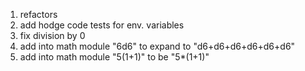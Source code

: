 1. refactors
2. add hodge code tests for env. variables
3. fix division by 0
4. add into math module "6d6" to expand to "d6+d6+d6+d6+d6+d6"
5. add into math module "5(1+1)" to be "5*(1+1)"
